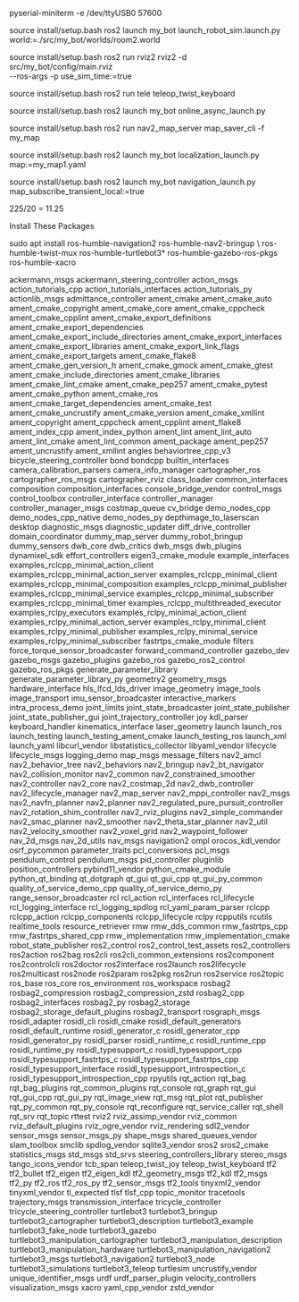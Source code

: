 pyserial-miniterm -e /dev/ttyUSB0 57600

source install/setup.bash
ros2 launch my_bot launch_robot_sim.launch.py \
world:=./src/my_bot/worlds/room2.world

source install/setup.bash
ros2 run rviz2 rviz2 -d src/my_bot/config/main.rviz \
--ros-args -p use_sim_time:=true

source install/setup.bash
ros2 run tele teleop_twist_keyboard

source install/setup.bash
ros2 launch my_bot online_async_launch.py

source install/setup.bash
ros2 run nav2_map_server map_saver_cli -f my_map

source install/setup.bash
ros2 launch my_bot localization_launch.py map:=my_map1.yaml

source install/setup.bash
ros2 launch my_bot navigation_launch.py map_subscribe_transient_local:=true

225/20 = 11.25


Install These Packages

sudo apt install ros-humble-navigation2 ros-humble-nav2-bringup \ 
ros-humble-twist-mux ros-humble-turtlebot3* ros-humble-gazebo-ros-pkgs \
ros-humble-xacro

ackermann_msgs
ackermann_steering_controller
action_msgs
action_tutorials_cpp
action_tutorials_interfaces
action_tutorials_py
actionlib_msgs
admittance_controller
ament_cmake
ament_cmake_auto
ament_cmake_copyright
ament_cmake_core
ament_cmake_cppcheck
ament_cmake_cpplint
ament_cmake_export_definitions
ament_cmake_export_dependencies
ament_cmake_export_include_directories
ament_cmake_export_interfaces
ament_cmake_export_libraries
ament_cmake_export_link_flags
ament_cmake_export_targets
ament_cmake_flake8
ament_cmake_gen_version_h
ament_cmake_gmock
ament_cmake_gtest
ament_cmake_include_directories
ament_cmake_libraries
ament_cmake_lint_cmake
ament_cmake_pep257
ament_cmake_pytest
ament_cmake_python
ament_cmake_ros
ament_cmake_target_dependencies
ament_cmake_test
ament_cmake_uncrustify
ament_cmake_version
ament_cmake_xmllint
ament_copyright
ament_cppcheck
ament_cpplint
ament_flake8
ament_index_cpp
ament_index_python
ament_lint
ament_lint_auto
ament_lint_cmake
ament_lint_common
ament_package
ament_pep257
ament_uncrustify
ament_xmllint
angles
behaviortree_cpp_v3
bicycle_steering_controller
bond
bondcpp
builtin_interfaces
camera_calibration_parsers
camera_info_manager
cartographer_ros
cartographer_ros_msgs
cartographer_rviz
class_loader
common_interfaces
composition
composition_interfaces
console_bridge_vendor
control_msgs
control_toolbox
controller_interface
controller_manager
controller_manager_msgs
costmap_queue
cv_bridge
demo_nodes_cpp
demo_nodes_cpp_native
demo_nodes_py
depthimage_to_laserscan
desktop
diagnostic_msgs
diagnostic_updater
diff_drive_controller
domain_coordinator
dummy_map_server
dummy_robot_bringup
dummy_sensors
dwb_core
dwb_critics
dwb_msgs
dwb_plugins
dynamixel_sdk
effort_controllers
eigen3_cmake_module
example_interfaces
examples_rclcpp_minimal_action_client
examples_rclcpp_minimal_action_server
examples_rclcpp_minimal_client
examples_rclcpp_minimal_composition
examples_rclcpp_minimal_publisher
examples_rclcpp_minimal_service
examples_rclcpp_minimal_subscriber
examples_rclcpp_minimal_timer
examples_rclcpp_multithreaded_executor
examples_rclpy_executors
examples_rclpy_minimal_action_client
examples_rclpy_minimal_action_server
examples_rclpy_minimal_client
examples_rclpy_minimal_publisher
examples_rclpy_minimal_service
examples_rclpy_minimal_subscriber
fastrtps_cmake_module
filters
force_torque_sensor_broadcaster
forward_command_controller
gazebo_dev
gazebo_msgs
gazebo_plugins
gazebo_ros
gazebo_ros2_control
gazebo_ros_pkgs
generate_parameter_library
generate_parameter_library_py
geometry2
geometry_msgs
hardware_interface
hls_lfcd_lds_driver
image_geometry
image_tools
image_transport
imu_sensor_broadcaster
interactive_markers
intra_process_demo
joint_limits
joint_state_broadcaster
joint_state_publisher
joint_state_publisher_gui
joint_trajectory_controller
joy
kdl_parser
keyboard_handler
kinematics_interface
laser_geometry
launch
launch_ros
launch_testing
launch_testing_ament_cmake
launch_testing_ros
launch_xml
launch_yaml
libcurl_vendor
libstatistics_collector
libyaml_vendor
lifecycle
lifecycle_msgs
logging_demo
map_msgs
message_filters
nav2_amcl
nav2_behavior_tree
nav2_behaviors
nav2_bringup
nav2_bt_navigator
nav2_collision_monitor
nav2_common
nav2_constrained_smoother
nav2_controller
nav2_core
nav2_costmap_2d
nav2_dwb_controller
nav2_lifecycle_manager
nav2_map_server
nav2_mppi_controller
nav2_msgs
nav2_navfn_planner
nav2_planner
nav2_regulated_pure_pursuit_controller
nav2_rotation_shim_controller
nav2_rviz_plugins
nav2_simple_commander
nav2_smac_planner
nav2_smoother
nav2_theta_star_planner
nav2_util
nav2_velocity_smoother
nav2_voxel_grid
nav2_waypoint_follower
nav_2d_msgs
nav_2d_utils
nav_msgs
navigation2
ompl
orocos_kdl_vendor
osrf_pycommon
parameter_traits
pcl_conversions
pcl_msgs
pendulum_control
pendulum_msgs
pid_controller
pluginlib
position_controllers
pybind11_vendor
python_cmake_module
python_qt_binding
qt_dotgraph
qt_gui
qt_gui_cpp
qt_gui_py_common
quality_of_service_demo_cpp
quality_of_service_demo_py
range_sensor_broadcaster
rcl
rcl_action
rcl_interfaces
rcl_lifecycle
rcl_logging_interface
rcl_logging_spdlog
rcl_yaml_param_parser
rclcpp
rclcpp_action
rclcpp_components
rclcpp_lifecycle
rclpy
rcpputils
rcutils
realtime_tools
resource_retriever
rmw
rmw_dds_common
rmw_fastrtps_cpp
rmw_fastrtps_shared_cpp
rmw_implementation
rmw_implementation_cmake
robot_state_publisher
ros2_control
ros2_control_test_assets
ros2_controllers
ros2action
ros2bag
ros2cli
ros2cli_common_extensions
ros2component
ros2controlcli
ros2doctor
ros2interface
ros2launch
ros2lifecycle
ros2multicast
ros2node
ros2param
ros2pkg
ros2run
ros2service
ros2topic
ros_base
ros_core
ros_environment
ros_workspace
rosbag2
rosbag2_compression
rosbag2_compression_zstd
rosbag2_cpp
rosbag2_interfaces
rosbag2_py
rosbag2_storage
rosbag2_storage_default_plugins
rosbag2_transport
rosgraph_msgs
rosidl_adapter
rosidl_cli
rosidl_cmake
rosidl_default_generators
rosidl_default_runtime
rosidl_generator_c
rosidl_generator_cpp
rosidl_generator_py
rosidl_parser
rosidl_runtime_c
rosidl_runtime_cpp
rosidl_runtime_py
rosidl_typesupport_c
rosidl_typesupport_cpp
rosidl_typesupport_fastrtps_c
rosidl_typesupport_fastrtps_cpp
rosidl_typesupport_interface
rosidl_typesupport_introspection_c
rosidl_typesupport_introspection_cpp
rpyutils
rqt_action
rqt_bag
rqt_bag_plugins
rqt_common_plugins
rqt_console
rqt_graph
rqt_gui
rqt_gui_cpp
rqt_gui_py
rqt_image_view
rqt_msg
rqt_plot
rqt_publisher
rqt_py_common
rqt_py_console
rqt_reconfigure
rqt_service_caller
rqt_shell
rqt_srv
rqt_topic
rttest
rviz2
rviz_assimp_vendor
rviz_common
rviz_default_plugins
rviz_ogre_vendor
rviz_rendering
sdl2_vendor
sensor_msgs
sensor_msgs_py
shape_msgs
shared_queues_vendor
slam_toolbox
smclib
spdlog_vendor
sqlite3_vendor
sros2
sros2_cmake
statistics_msgs
std_msgs
std_srvs
steering_controllers_library
stereo_msgs
tango_icons_vendor
tcb_span
teleop_twist_joy
teleop_twist_keyboard
tf2
tf2_bullet
tf2_eigen
tf2_eigen_kdl
tf2_geometry_msgs
tf2_kdl
tf2_msgs
tf2_py
tf2_ros
tf2_ros_py
tf2_sensor_msgs
tf2_tools
tinyxml2_vendor
tinyxml_vendor
tl_expected
tlsf
tlsf_cpp
topic_monitor
tracetools
trajectory_msgs
transmission_interface
tricycle_controller
tricycle_steering_controller
turtlebot3
turtlebot3_bringup
turtlebot3_cartographer
turtlebot3_description
turtlebot3_example
turtlebot3_fake_node
turtlebot3_gazebo
turtlebot3_manipulation_cartographer
turtlebot3_manipulation_description
turtlebot3_manipulation_hardware
turtlebot3_manipulation_navigation2
turtlebot3_msgs
turtlebot3_navigation2
turtlebot3_node
turtlebot3_simulations
turtlebot3_teleop
turtlesim
uncrustify_vendor
unique_identifier_msgs
urdf
urdf_parser_plugin
velocity_controllers
visualization_msgs
xacro
yaml_cpp_vendor
zstd_vendor
